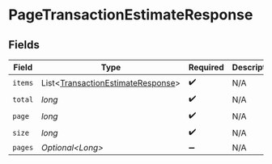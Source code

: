 # PageTransactionEstimateResponse


## Fields

| Field                                                                                        | Type                                                                                         | Required                                                                                     | Description                                                                                  |
| -------------------------------------------------------------------------------------------- | -------------------------------------------------------------------------------------------- | -------------------------------------------------------------------------------------------- | -------------------------------------------------------------------------------------------- |
| `items`                                                                                      | List\<[TransactionEstimateResponse](../../models/components/TransactionEstimateResponse.md)> | :heavy_check_mark:                                                                           | N/A                                                                                          |
| `total`                                                                                      | *long*                                                                                       | :heavy_check_mark:                                                                           | N/A                                                                                          |
| `page`                                                                                       | *long*                                                                                       | :heavy_check_mark:                                                                           | N/A                                                                                          |
| `size`                                                                                       | *long*                                                                                       | :heavy_check_mark:                                                                           | N/A                                                                                          |
| `pages`                                                                                      | *Optional\<Long>*                                                                            | :heavy_minus_sign:                                                                           | N/A                                                                                          |